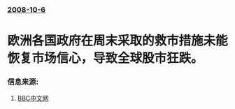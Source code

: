 ### [2008-10-6](/news/2008/10/6/index.md)

##### 
# 欧洲各国政府在周末采取的救市措施未能恢复市场信心，导致全球股市狂跌。




### 信息来源:

1. [BBC中文网](http://news.bbc.co.uk/chinese/simp/hi/newsid_7650000/newsid_7654200/7654292.stm)
